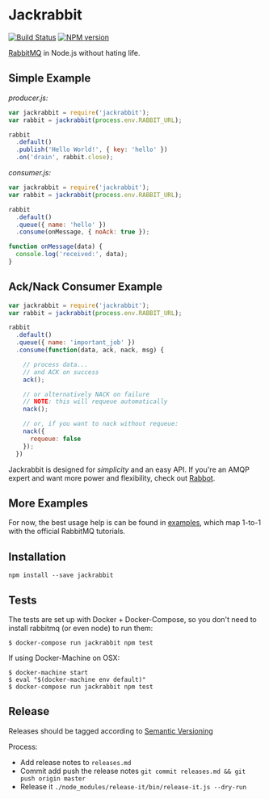 # Jackrabbit

[![Build Status][travis-image]][travis-url] [![NPM version][npm-image]][npm-url]

[RabbitMQ](https://www.rabbitmq.com/) in Node.js without hating life.

## Simple Example

*producer.js:*

```js
var jackrabbit = require('jackrabbit');
var rabbit = jackrabbit(process.env.RABBIT_URL);

rabbit
  .default()
  .publish('Hello World!', { key: 'hello' })
  .on('drain', rabbit.close);
```

*consumer.js:*

```js
var jackrabbit = require('jackrabbit');
var rabbit = jackrabbit(process.env.RABBIT_URL);

rabbit
  .default()
  .queue({ name: 'hello' })
  .consume(onMessage, { noAck: true });

function onMessage(data) {
  console.log('received:', data);
}
```

## Ack/Nack Consumer Example

```js
var jackrabbit = require('jackrabbit');
var rabbit = jackrabbit(process.env.RABBIT_URL);

rabbit
  .default()
  .queue({ name: 'important_job' })
  .consume(function(data, ack, nack, msg) {

    // process data...
    // and ACK on success
    ack();

    // or alternatively NACK on failure
    // NOTE: this will requeue automatically
    nack();

    // or, if you want to nack without requeue:
    nack({
      requeue: false
    });
  })
```

Jackrabbit is designed for *simplicity* and an easy API.
If you're an AMQP expert and want more power and flexibility,
check out [Rabbot](https://github.com/arobson/rabbot).

## More Examples

For now, the best usage help is can be found in [examples](https://github.com/hunterloftis/jackrabbit/tree/master/examples),
which map 1-to-1 with the official RabbitMQ tutorials.

## Installation

```
npm install --save jackrabbit
```

## Tests

The tests are set up with Docker + Docker-Compose,
so you don't need to install rabbitmq (or even node)
to run them:

```
$ docker-compose run jackrabbit npm test
```

If using Docker-Machine on OSX:

```
$ docker-machine start
$ eval "$(docker-machine env default)"
$ docker-compose run jackrabbit npm test
```

[npm-image]: https://img.shields.io/npm/v/jackrabbit.svg?style=flat-square
[npm-url]: https://npmjs.org/package/jackrabbit
[travis-image]: https://travis-ci.org/hunterloftis/jackrabbit.svg?branch=master
[travis-url]: https://travis-ci.org/hunterloftis/jackrabbit

## Release

Releases should be tagged according to [Semantic Versioning](https://semver.org/)

Process:

- Add release notes to `releases.md`
- Commit add push the release notes `git commit releases.md && git push origin master`
- Release it `./node_modules/release-it/bin/release-it.js --dry-run`
